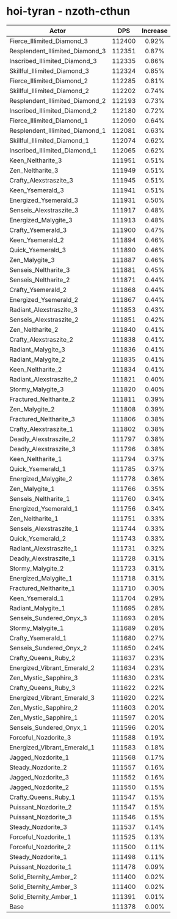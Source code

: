 # hoi-tyran - nzoth-cthun
| Actor | DPS | Increase |
|---|:---:|:---:|
|Fierce_Illimited_Diamond_3|112400|0.92%|
|Resplendent_Illimited_Diamond_3|112351|0.87%|
|Inscribed_Illimited_Diamond_3|112335|0.86%|
|Skillful_Illimited_Diamond_3|112324|0.85%|
|Fierce_Illimited_Diamond_2|112285|0.81%|
|Skillful_Illimited_Diamond_2|112202|0.74%|
|Resplendent_Illimited_Diamond_2|112193|0.73%|
|Inscribed_Illimited_Diamond_2|112180|0.72%|
|Fierce_Illimited_Diamond_1|112090|0.64%|
|Resplendent_Illimited_Diamond_1|112081|0.63%|
|Skillful_Illimited_Diamond_1|112074|0.62%|
|Inscribed_Illimited_Diamond_1|112065|0.62%|
|Keen_Neltharite_3|111951|0.51%|
|Zen_Neltharite_3|111949|0.51%|
|Crafty_Alexstraszite_3|111945|0.51%|
|Keen_Ysemerald_3|111941|0.51%|
|Energized_Ysemerald_3|111931|0.50%|
|Senseis_Alexstraszite_3|111917|0.48%|
|Energized_Malygite_3|111913|0.48%|
|Crafty_Ysemerald_3|111900|0.47%|
|Keen_Ysemerald_2|111894|0.46%|
|Quick_Ysemerald_3|111890|0.46%|
|Zen_Malygite_3|111887|0.46%|
|Senseis_Neltharite_3|111881|0.45%|
|Senseis_Neltharite_2|111871|0.44%|
|Crafty_Ysemerald_2|111868|0.44%|
|Energized_Ysemerald_2|111867|0.44%|
|Radiant_Alexstraszite_3|111853|0.43%|
|Senseis_Alexstraszite_2|111851|0.42%|
|Zen_Neltharite_2|111840|0.41%|
|Crafty_Alexstraszite_2|111838|0.41%|
|Radiant_Malygite_3|111836|0.41%|
|Radiant_Malygite_2|111835|0.41%|
|Keen_Neltharite_2|111834|0.41%|
|Radiant_Alexstraszite_2|111821|0.40%|
|Stormy_Malygite_3|111820|0.40%|
|Fractured_Neltharite_2|111811|0.39%|
|Zen_Malygite_2|111808|0.39%|
|Fractured_Neltharite_3|111806|0.38%|
|Crafty_Alexstraszite_1|111802|0.38%|
|Deadly_Alexstraszite_2|111797|0.38%|
|Deadly_Alexstraszite_3|111796|0.38%|
|Keen_Neltharite_1|111794|0.37%|
|Quick_Ysemerald_1|111785|0.37%|
|Energized_Malygite_2|111778|0.36%|
|Zen_Malygite_1|111766|0.35%|
|Senseis_Neltharite_1|111760|0.34%|
|Energized_Ysemerald_1|111756|0.34%|
|Zen_Neltharite_1|111751|0.33%|
|Senseis_Alexstraszite_1|111744|0.33%|
|Quick_Ysemerald_2|111743|0.33%|
|Radiant_Alexstraszite_1|111731|0.32%|
|Deadly_Alexstraszite_1|111728|0.31%|
|Stormy_Malygite_2|111723|0.31%|
|Energized_Malygite_1|111718|0.31%|
|Fractured_Neltharite_1|111710|0.30%|
|Keen_Ysemerald_1|111704|0.29%|
|Radiant_Malygite_1|111695|0.28%|
|Senseis_Sundered_Onyx_3|111693|0.28%|
|Stormy_Malygite_1|111689|0.28%|
|Crafty_Ysemerald_1|111680|0.27%|
|Senseis_Sundered_Onyx_2|111650|0.24%|
|Crafty_Queens_Ruby_2|111637|0.23%|
|Energized_Vibrant_Emerald_2|111634|0.23%|
|Zen_Mystic_Sapphire_3|111630|0.23%|
|Crafty_Queens_Ruby_3|111622|0.22%|
|Energized_Vibrant_Emerald_3|111620|0.22%|
|Zen_Mystic_Sapphire_2|111603|0.20%|
|Zen_Mystic_Sapphire_1|111597|0.20%|
|Senseis_Sundered_Onyx_1|111596|0.20%|
|Forceful_Nozdorite_3|111588|0.19%|
|Energized_Vibrant_Emerald_1|111583|0.18%|
|Jagged_Nozdorite_1|111568|0.17%|
|Steady_Nozdorite_2|111557|0.16%|
|Jagged_Nozdorite_3|111552|0.16%|
|Jagged_Nozdorite_2|111550|0.15%|
|Crafty_Queens_Ruby_1|111547|0.15%|
|Puissant_Nozdorite_2|111547|0.15%|
|Puissant_Nozdorite_3|111546|0.15%|
|Steady_Nozdorite_3|111537|0.14%|
|Forceful_Nozdorite_1|111525|0.13%|
|Forceful_Nozdorite_2|111500|0.11%|
|Steady_Nozdorite_1|111498|0.11%|
|Puissant_Nozdorite_1|111478|0.09%|
|Solid_Eternity_Amber_2|111400|0.02%|
|Solid_Eternity_Amber_3|111400|0.02%|
|Solid_Eternity_Amber_1|111391|0.01%|
|Base|111378|0.00%|
